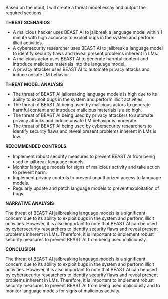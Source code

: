 Based on the input, I will create a threat model essay and output the required sections.

**THREAT SCENARIOS**

* A malicious hacker uses BEAST AI to jailbreak a language model within 1 minute with high accuracy to exploit bugs in the system and perform illicit activities.
* A cybersecurity researcher uses BEAST AI to jailbreak a language model to identify security flaws and reveal present problems inherent in LMs.
* A malicious actor uses BEAST AI to generate harmful content and introduce malicious materials into the language model.
* A privacy attacker uses BEAST AI to automate privacy attacks and induce unsafe LM behavior.

**THREAT MODEL ANALYSIS**

* The threat of BEAST AI jailbreaking language models is high due to its ability to exploit bugs in the system and perform illicit activities.
* The threat of BEAST AI being used by malicious actors to generate harmful content and introduce malicious materials is also high.
* The threat of BEAST AI being used by privacy attackers to automate privacy attacks and induce unsafe LM behavior is moderate.
* The threat of BEAST AI being used by cybersecurity researchers to identify security flaws and reveal present problems inherent in LMs is low.

**RECOMMENDED CONTROLS**

* Implement robust security measures to prevent BEAST AI from being used to jailbreak language models.
* Monitor language models for signs of malicious activity and take action to prevent harm.
* Implement privacy controls to prevent unauthorized access to language models.
* Regularly update and patch language models to prevent exploitation of bugs.

**NARRATIVE ANALYSIS**

The threat of BEAST AI jailbreaking language models is a significant concern due to its ability to exploit bugs in the system and perform illicit activities. However, it is also important to note that BEAST AI can be used by cybersecurity researchers to identify security flaws and reveal present problems inherent in LMs. Therefore, it is important to implement robust security measures to prevent BEAST AI from being used maliciously.

**CONCLUSION**

The threat of BEAST AI jailbreaking language models is a significant concern due to its ability to exploit bugs in the system and perform illicit activities. However, it is also important to note that BEAST AI can be used by cybersecurity researchers to identify security flaws and reveal present problems inherent in LMs. Therefore, it is important to implement robust security measures to prevent BEAST AI from being used maliciously and to monitor language models for signs of malicious activity.
